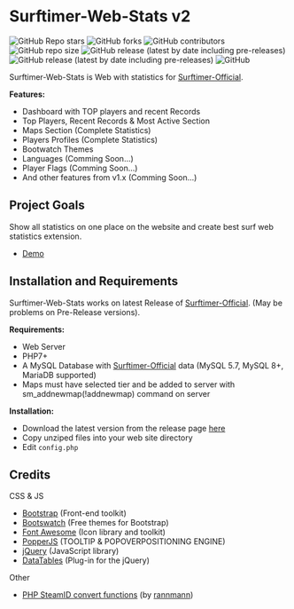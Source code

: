 
# Surftimer-Web-Stats v2

 ![GitHub Repo stars](https://img.shields.io/github/stars/kristianp26/surftimer-web-stats?color=ew&style=flat-square)
 ![GitHub forks](https://img.shields.io/github/forks/kristianp26/surftimer-web-stats?style=flat-square)
 ![GitHub contributors](https://img.shields.io/github/contributors/kristianp26/surftimer-web-stats?style=flat-square)
 ![GitHub repo size](https://img.shields.io/github/repo-size/kristianp26/surftimer-web-stats?label=size&style=flat-square)
 ![GitHub release (latest by date including pre-releases)](https://img.shields.io/github/v/release/kristianp26/surftimer-web-stats?label=last-stable-release&style=flat-square)
 ![GitHub release (latest by date including pre-releases)](https://img.shields.io/github/v/release/kristianp26/surftimer-web-stats?include_prereleases&label=last-release&style=flat-square)
 ![GitHub](https://img.shields.io/github/license/kristianp26/surftimer-web-stats?style=flat-square)

Surftimer-Web-Stats is Web with statistics for [Surftimer-Official](https://github.com/surftimer/Surftimer-Official).

**Features:**
* Dashboard with TOP players and recent Records
* Top Players, Recent Records & Most Active Section
* Maps Section (Complete Statistics)
* Players Profiles (Complete Statistics)
* Bootwatch Themes
* Languages (Comming Soon...)
* Player Flags (Comming Soon...)
* And other features from v1.x (Comming Soon...)

## Project Goals

Show all statistics on one place on the website and create best surf web statistics extension.

 * [Demo](https://surfstats.kristianpartl.eu/)

## Installation and Requirements

Surftimer-Web-Stats works on latest Release of [Surftimer-Official](https://github.com/surftimer/Surftimer-Official). (May be problems on Pre-Release versions).

**Requirements:**
* Web Server
* PHP7+
* A MySQL Database with [Surftimer-Official](https://github.com/surftimer/Surftimer-Official) data (MySQL 5.7, MySQL 8+, MariaDB supported)
* Maps must have selected tier and be added to server with sm_addnewmap(!addnewmap) command on server

**Installation:**
* Download the latest version from the release page [here](https://github.com/KristianP26/Surftimer-Web-Stats/releases)
* Copy unziped files into your web site directory
* Edit `config.php`

## Credits
CSS & JS
* [Bootstrap](https://getbootstrap.com/) (Front-end toolkit)
* [Bootswatch](https://bootswatch.com/) (Free themes for Bootstrap)
* [Font Awesome](https://fontawesome.com/) (Icon library and toolkit)
* [PopperJS](https://popper.js.org/) (TOOLTIP & POPOVERPOSITIONING ENGINE)
* [jQuery](https://jquery.com/) (JavaScript library)
* [DataTables](https://datatables.net/) (Plug-in for the jQuery)

Other
* [PHP SteamID convert functions](https://gist.github.com/rannmann/49c1321b3239e00f442c) (by [rannmann](https://github.com/rannmann))
